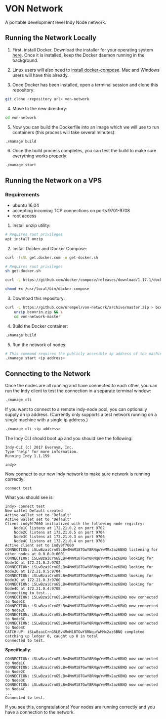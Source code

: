 # VON Network
A portable development level Indy Node network.

## Running the Network Locally

1. First, install Docker. Download the installer for your operating system [here](https://store.docker.com/search?type=edition&offering=community). Once it is installed, keep the Docker daemon running in the background.

2. Linux users will also need to [install docker-compose](https://github.com/docker/compose/releases). Mac and Windows users will have this already. 

3. Once Docker has been installed, open a terminal session and clone this repository:

```bash
git clone <repository url> von-network
```

4. Move to the new directory:

```bash
cd von-network
```

5. Now you can build the Dockerfile into an image which we will use to run containers (this process will take several minutes):

```bash
./manage build
```

6. Once the build process completes, you can test the build to make sure everything works properly:

```bash
./manage start
```

## Running the Network on a VPS

### Requirements

- ubuntu 16.04
- accepting incoming TCP connections on ports 9701-9708
- root access

1. Install unzip utility:

```bash
# Requires root privileges 
apt install unzip
```

2. Install Docker and Docker Compose:

```bash
curl -fsSL get.docker.com -o get-docker.sh
```

```bash
# Requires root privileges 
sh get-docker.sh
```

```bash
curl -L https://github.com/docker/compose/releases/download/1.17.1/docker-compose-`uname -s`-`uname -m` -o /usr/local/bin/docker-compose
```

```bash
chmod +x /usr/local/bin/docker-compose
```

3. Download this repository:

```bash
curl -L https://github.com/nrempel/von-network/archive/master.zip > bcovrin.zip && \
    unzip bcovrin.zip && \
    cd von-network-master
```

4. Build the Docker container:

```bash
./manage build
```

5. Run the network of nodes:

```bash
# This command requires the publicly accesible ip address of the machine
./manage start <ip address>
```

## Connecting to the Network 

Once the nodes are all running and have connected to each other, you can run the Indy client to test the connection in a separate terminal window:

```bash
./manage cli
```

If you want to connect to a remote indy-node pool, you can optionally supply an ip address. (Currently only supports a test network running on a single machine with a single ip address.)

```bash
./manage cli <ip address>
```

The Indy CLI should boot up and you should see the following:

```
Indy-CLI (c) 2017 Evernym, Inc.
Type 'help' for more information.
Running Indy 1.1.159

indy>
```

Now connect to our new Indy network to make sure network is running correctly:

```
connect test
```

What you should see is:

```
indy> connect test
New wallet Default created
Active wallet set to "Default"
Active wallet set to "Default"
Client indy9f7060 initialized with the following node registry:
    Node1C listens at 172.21.0.2 on port 9702
    Node2C listens at 172.21.0.5 on port 9704
    Node3C listens at 172.21.0.3 on port 9706
    Node4C listens at 172.21.0.4 on port 9708
Active client set to indy9f7060
CONNECTION: iSLwBzaiCrnG5LBv4MmM18TGwY8RNquYwMMx2az6BNQ listening for other nodes at 0.0.0.0:6001
CONNECTION: iSLwBzaiCrnG5LBv4MmM18TGwY8RNquYwMMx2az6BNQ looking for Node1C at 172.21.0.2:9702
CONNECTION: iSLwBzaiCrnG5LBv4MmM18TGwY8RNquYwMMx2az6BNQ looking for Node2C at 172.21.0.5:9704
CONNECTION: iSLwBzaiCrnG5LBv4MmM18TGwY8RNquYwMMx2az6BNQ looking for Node3C at 172.21.0.3:9706
CONNECTION: iSLwBzaiCrnG5LBv4MmM18TGwY8RNquYwMMx2az6BNQ looking for Node4C at 172.21.0.4:9708
Connecting to test...
CONNECTION: iSLwBzaiCrnG5LBv4MmM18TGwY8RNquYwMMx2az6BNQ now connected to Node1C
CONNECTION: iSLwBzaiCrnG5LBv4MmM18TGwY8RNquYwMMx2az6BNQ now connected to Node2C
CONNECTION: iSLwBzaiCrnG5LBv4MmM18TGwY8RNquYwMMx2az6BNQ now connected to Node3C
CONNECTION: iSLwBzaiCrnG5LBv4MmM18TGwY8RNquYwMMx2az6BNQ now connected to Node4C
CATCH-UP: iSLwBzaiCrnG5LBv4MmM18TGwY8RNquYwMMx2az6BNQ completed catching up ledger 0, caught up 0 in total
Connected to test.
```

**Specifically**:

```
CONNECTION: iSLwBzaiCrnG5LBv4MmM18TGwY8RNquYwMMx2az6BNQ now connected to Node1C
CONNECTION: iSLwBzaiCrnG5LBv4MmM18TGwY8RNquYwMMx2az6BNQ now connected to Node2C
CONNECTION: iSLwBzaiCrnG5LBv4MmM18TGwY8RNquYwMMx2az6BNQ now connected to Node3C
CONNECTION: iSLwBzaiCrnG5LBv4MmM18TGwY8RNquYwMMx2az6BNQ now connected to Node4C
...
Connected to test.
```

If you see this, congratulations! Your nodes are running correctly and you have a connection to the network.

